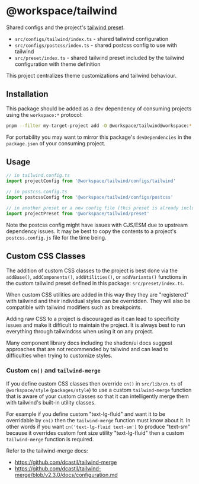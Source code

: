 # @workspace/tailwind

Shared configs and the project's [tailwind preset](https://tailwindcss.com/docs/presets).

- `src/configs/tailwind/index.ts` - shared tailwind configuration
- `src/configs/postcss/index.ts` - shared postcss config to use with tailwind
- `src/preset/index.ts` - shared tailwind preset included by the tailwind configuration with theme definition

This project centralizes theme customizations and tailwind behaviour.

## Installation

This package should be added as a dev dependency of consuming projects using the `workspace:*` protocol:

```sh
pnpm --filter my-target-project add -D @workspace/tailwind@workspace:*
```

For portability you may want to mirror this package's `devDependencies` in the `package.json` of your consuming project.

## Usage

```ts
// in tailwind.config.ts
import projectConfig from '@workspace/tailwind/configs/tailwind'

// in postcss.config.ts
import postcssConfig from '@workspace/tailwind/configs/postcss'

// in another preset or a new config file (this preset is already included by @workspace/tailwind/config)
import projectPreset from '@workspace/tailwind/preset'
```

Note the postcss config might have issues with CJS/ESM due to upstream dependency issues. It may be best to copy the contents to a project's `postcss.config.js` file for the time being. 

## Custom CSS Classes

The addition of custom CSS classes to the project is best done via the `addBase()`, `addComponents()`, `addUtilities()`, or `addVariants()` functions in the custom tailwind preset defined in this package: `src/preset/index.ts`.

When custom CSS utilities are added in this way they they are "registered" with tailwind and their individual styles can be overridden. They will also be compatible with tailwind modifiers such as breakpoints.

Adding raw CSS to a project is discouraged as it can lead to specificity issues and make it difficult to maintain the project. It is always best to run everything through tailwindcss when using it on any project.

Many component library docs including the shadcn/ui docs suggest approaches that are not recommended by tailwind and can lead to difficulties when trying to customize styles.

### Custom `cn()` and `tailwind-merge`

If you define custom CSS classes then override `cn()` in `src/lib/cn.ts` of `@workspace/style` (`packages/style`) to use a custom `tailwind-merge` function that is aware of your custom classes so that it can intelligently merge them with tailwind's built-in utility classes.

For example if you define custom "text-lg-fluid" and want it to be overridable by `cn()` then the `tailwind-merge` function must know about it. In other words if you want `cn('text-lg-fluid text-sm')` to produce "text-sm" because it overrides custom font size utility "text-lg-fluid" then a custom `tailwind-merge` function is required.

Refer to the tailwind-merge docs:

- https://github.com/dcastil/tailwind-merge
- https://github.com/dcastil/tailwind-merge/blob/v2.3.0/docs/configuration.md
